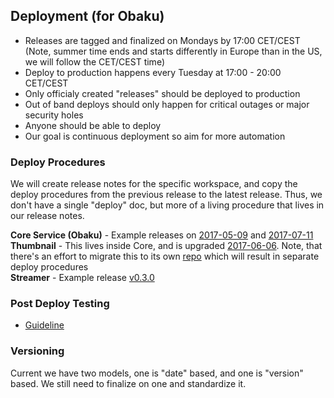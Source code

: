 ## Deployment (for Obaku)

* Releases are tagged and finalized on Mondays by 17:00 CET/CEST (Note, summer time ends and starts differently in Europe than in the US, we will follow the CET/CEST time)
* Deploy to production happens every Tuesday at 17:00 - 20:00 CET/CEST
* Only officialy created "releases" should be deployed to production
* Out of band deploys should only happen for critical outages or major security holes
* Anyone should be able to deploy
* Our goal is continuous deployment  so aim for more automation

### Deploy Procedures

We will create release notes for the specific workspace, and copy the deploy procedures from the previous release to the latest release.  Thus, we don't have a single "deploy" doc, but more of a living procedure that lives in our release notes.

__Core Service (Obaku)__ - Example releases on [2017-05-09](https://github.com/SYNQfm/obaku/releases/tag/2017-05-09) and [2017-07-11](https://github.com/SYNQfm/obaku/releases/tag/2017-07-11)    
__Thumbnail__ - This lives inside Core, and is upgraded [2017-06-06](https://github.com/SYNQfm/obaku/releases/tag/2017-06-06).  Note, that there's an effort to migrate this to its own [repo](https://github.com/SYNQfm/tylwythteg) which will result in separate deploy procedures    
__Streamer__ - Example release [v0.3.0](https://github.com/SYNQfm/streamer/releases/tag/v0.3.0)    

### Post Deploy Testing

* [Guideline](https://github.com/SYNQfm/obaku/wiki/Guide:-Testing-New-Changes-to-Obaku-and-Post-Deployment-Tests)

### Versioning

Current we have two models, one is "date" based, and one is "version" based.  We still need to finalize on one and standardize it.